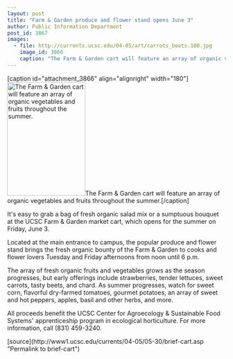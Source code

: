 ```yaml
---
layout: post
title: "Farm & Garden produce and flower stand opens June 3"
author: Public Information Department
post_id: 3867
images:
  - file: http://currents.ucsc.edu/04-05/art/carrots_beets.180.jpg
    image_id: 3866
    caption: "The Farm & Garden cart will feature an array of organic vegetables and fruits throughout the summer."
---
```


[caption id="attachment_3866" align="alignright" width="180"]<a href="http://localhost/mysite/wp-content/uploads/2005/05/carrots_beets.180.jpg"><img class="size-full wp-image-3866" src="http://localhost/mysite/wp-content/uploads/2005/05/carrots_beets.180.jpg" alt="The Farm & Garden cart will feature an array of organic vegetables and fruits throughout the summer." width="180" height="262" /></a>The Farm & Garden cart will feature an array of organic vegetables and fruits throughout the summer.[/caption]
<a name="content" id="content"></a>
<p>
  It's easy to grab a bag of fresh organic salad mix or a sumptuous bouquet at the UCSC Farm &amp; Garden market cart, which opens for the summer on Friday, June 3.
</p>
<p>
  Located at the main entrance to campus, the popular produce and flower stand brings the fresh organic bounty of the Farm &amp; Garden to cooks and flower lovers Tuesday and Friday afternoons from noon until 6 p.m.<br>
</p>
<p>
  The array of fresh organic fruits and vegetables grows as the season progresses, but early offerings include strawberries, tender lettuces, sweet carrots, tasty beets, and chard. As summer progresses, watch for sweet corn, flavorful dry-farmed tomatoes, gourmet potatoes, an array of sweet and hot peppers, apples, basil and other herbs, and more.<br>
</p>
<p>
  All proceeds benefit the UCSC Center for Agroecology &amp; Sustainable Food Systems' apprenticeship program in ecological horticulture. For more information, call (831) 459-3240.
</p>
[source](http://www1.ucsc.edu/currents/04-05/05-30/brief-cart.asp "Permalink to brief-cart")
